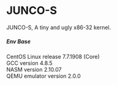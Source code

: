# JUNCO-S
JUNCO-S, A tiny and ugly x86-32 kernel.

##### Env Base
CentOS Linux release 7.7.1908 (Core)<br>
GCC version 4.8.5 <br>
NASM version 2.10.07 <br>
QEMU emulator version 2.0.0 <br>
